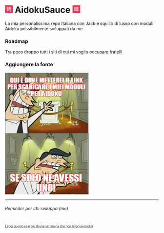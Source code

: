# <img src="Non-dev/Aidoku-Icon.png" width="25" height="25" alt="Sized image" /> AidokuSauce <img src="Non-dev/Aidoku-Icon.png" width="25" height="25" alt="Sized image" />
La mia personalissima repo Italiana con Jack e squillo di lusso con moduli Aidoku possibilmente sviluppati da me

<g xmlns="http://www.w3.org/2000/svg" id="Page-1" stroke="none" stroke-width="1" fill="none" fill-rule="evenodd">
        <path d="M210.699674,139.965591 L210.699674,79.2258065 L145.97062,79.2258065 C139.365615,55.4580645 129.458107,29.0494624 117.569097,0 L52.179543,17.8258065 C62.0870511,37.6322581 71.3340588,58.0989247 79.9205658,79.2258065 L1.13686838e-13,79.2258065 L1.13686838e-13,139.965591 L210.699674,139.965591 Z M554.159956,216.550538 L554.159956,157.131183 L437.911861,157.131183 L437.911861,117.51828 L576.616975,117.51828 L576.616975,56.7784946 L437.911861,56.7784946 L437.911861,1.98064516 L369.880305,1.98064516 L369.880305,56.7784946 L232.496192,56.7784946 L232.496192,117.51828 L369.880305,117.51828 L369.880305,157.131183 L255.613711,157.131183 L255.613711,216.550538 L554.159956,216.550538 Z M191.545158,236.356989 L191.545158,179.578495 L23.7780196,179.578495 L23.7780196,236.356989 L191.545158,236.356989 Z M286.657236,368.4 L286.657236,308.32043 L524.437432,308.32043 L524.437432,368.4 L587.184984,368.4 L587.184984,250.221505 L223.909684,250.221505 L223.909684,368.4 L286.657236,368.4 Z M191.545158,328.126882 L191.545158,271.348387 L23.7780196,271.348387 L23.7780196,328.126882 L191.545158,328.126882 Z M244.385201,614 C303.83025,580.989247 341.478781,540.055914 356.670294,490.539785 C369.880305,451.587097 376.48531,404.711828 376.48531,349.253763 L316.379761,349.253763 C315.71926,398.109677 309.774755,438.382796 297.885745,469.412903 C282.033732,505.064516 250.329706,536.094624 201.452666,561.843011 L244.385201,614 Z M537.647443,602.776344 C560.764962,602.116129 577.277476,596.834409 586.524483,587.591398 C594.45049,577.688172 601.715996,543.356989 607,485.258065 L548.215452,464.791398 C546.23395,511.006452 542.931447,536.094624 538.968444,540.716129 C535.665941,544.677419 531.042437,546.658065 525.758433,546.658065 L497.35691,546.658065 C486.788901,546.658065 482.165397,540.716129 482.165397,530.152688 L482.165397,349.253763 L421.399347,349.253763 L421.399347,543.356989 C421.399347,559.862366 426.022851,574.387097 435.930359,586.270968 C445.177367,596.834409 459.047878,602.776344 476.881393,602.776344 L537.647443,602.776344 Z M78.5995647,602.776344 L78.5995647,572.406452 L198.810664,572.406452 L198.810664,369.72043 L15.8520131,369.72043 L15.8520131,602.776344 L78.5995647,602.776344 Z M137.384113,515.627957 L78.5995647,515.627957 L78.5995647,425.178495 L137.384113,425.178495 L137.384113,515.627957 Z" id="読" fill="#FF2F52" fill-rule="nonzero"/>
    </g>

### Roadmap
Tra poco droppo tutti i siti di cui mi voglio occupare fratellì

### Aggiungere la fonte
![](Non-dev/Link-placeholder.png)

---
###### Reminder per chi sviluppa (me)
<sub> <sub> [Leggi questo se è più di una settimana che non lavori ai moduli](Non-dev/Reminder.md) </sub> </sub>
